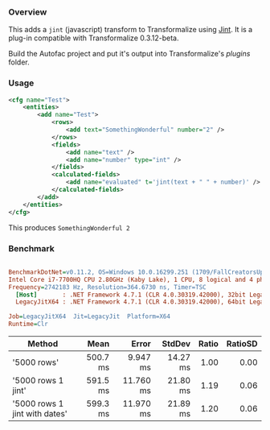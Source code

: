 ### Overview

This adds a `jint` (javascript) transform to Transformalize using [Jint](https://github.com/sebastienros/jint).  It is a plug-in compatible with Transformalize 0.3.12-beta.

Build the Autofac project and put it's output into Transformalize's *plugins* folder.

### Usage

```xml
<cfg name="Test">
    <entities>
        <add name="Test">
            <rows>
                <add text="SomethingWonderful" number="2" />
            </rows>
            <fields>
                <add name="text" />
                <add name="number" type="int" />
            </fields>
            <calculated-fields>
                <add name="evaluated" t='jint(text + " " + number)' />
            </calculated-fields>
        </add>
    </entities>
</cfg>
```

This produces `SomethingWonderful 2`

### Benchmark

``` ini

BenchmarkDotNet=v0.11.2, OS=Windows 10.0.16299.251 (1709/FallCreatorsUpdate/Redstone3)
Intel Core i7-7700HQ CPU 2.80GHz (Kaby Lake), 1 CPU, 8 logical and 4 physical cores
Frequency=2742183 Hz, Resolution=364.6730 ns, Timer=TSC
  [Host]       : .NET Framework 4.7.1 (CLR 4.0.30319.42000), 32bit LegacyJIT-v4.7.2633.0
  LegacyJitX64 : .NET Framework 4.7.1 (CLR 4.0.30319.42000), 64bit LegacyJIT/clrjit-v4.7.2633.0;compatjit-v4.7.2633.0

Job=LegacyJitX64  Jit=LegacyJit  Platform=X64  
Runtime=Clr  

```
|                        Method |     Mean |     Error |   StdDev | Ratio | RatioSD |
|------------------------------ |---------:|----------:|---------:|------:|--------:|
|                   &#39;5000 rows&#39; | 500.7 ms |  9.947 ms | 14.27 ms |  1.00 |    0.00 |
|            &#39;5000 rows 1 jint&#39; | 591.5 ms | 11.760 ms | 21.80 ms |  1.19 |    0.06 |
| &#39;5000 rows 1 jint with dates&#39; | 599.3 ms | 11.970 ms | 21.89 ms |  1.20 |    0.06 |

